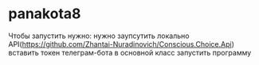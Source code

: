 # panakota8
Чтобы запустить нужно:
нужно заупсутить локально API(https://github.com/Zhantai-Nuradinovich/Conscious.Choice.Api)
вставить токен телеграм-бота в основной класс
запустить программу
